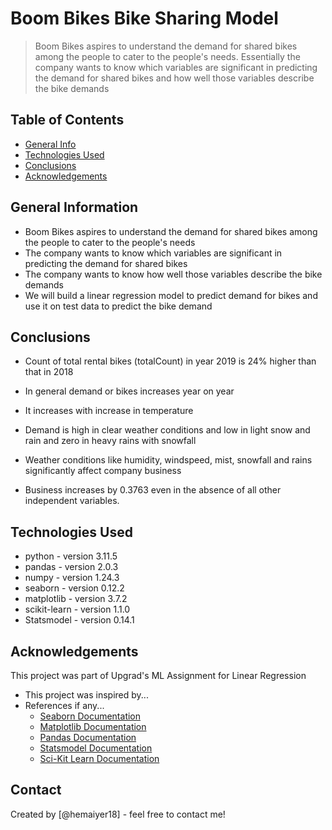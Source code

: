 # Boom Bikes Bike Sharing Model
> Boom Bikes aspires to understand the demand for shared bikes among the people to cater to the people's needs. Essentially the company wants to know which variables are significant in predicting the demand for shared bikes and how well those variables describe the bike demands


## Table of Contents
* [General Info](#general-information)
* [Technologies Used](#technologies-used)
* [Conclusions](#conclusions)
* [Acknowledgements](#acknowledgements)

<!-- You can include any other section that is pertinent to your problem -->

## General Information
- Boom Bikes aspires to understand the demand for shared bikes among the people to cater to the people's needs
- The company wants to know which variables are significant in predicting the demand for shared bikes
- The company wants to know how well those variables describe the bike demands
- We will build a linear regression model to predict demand for bikes and use it on test data to predict the bike demand

<!-- You don't have to answer all the questions - just the ones relevant to your project. -->

## Conclusions
- Count of total rental bikes (totalCount) in year 2019 is 24% higher than that in 2018

- In general demand or bikes increases year on year

- It increases with increase in temperature

- Demand is high in clear weather conditions and low in light snow and rain and zero in heavy rains with snowfall

- Weather conditions like humidity, windspeed, mist, snowfall and rains significantly affect company business

- Business increases by 0.3763 even in the absence of all other independent variables.

<!-- You don't have to answer all the questions - just the ones relevant to your project. -->


## Technologies Used
- python     - version 3.11.5
- pandas     - version 2.0.3
- numpy      - version 1.24.3
- seaborn    - version 0.12.2
- matplotlib - version 3.7.2
- scikit-learn - version 1.1.0
- Statsmodel - version 0.14.1


<!-- As the libraries versions keep on changing, it is recommended to mention the version of library used in this project -->

## Acknowledgements
This project was part of Upgrad's ML Assignment for Linear Regression
- This project was inspired by...
- References if any...
  - [Seaborn Documentation](https://seaborn.pydata.org/api.html)
  - [Matplotlib Documentation](https://matplotlib.org/stable/api/index.html)
  - [Pandas Documentation](https://pandas.pydata.org/pandas-docs/stable/reference/index.html)
  - [Statsmodel Documentation](https://www.statsmodels.org/stable/user-guide.html)
  - [Sci-Kit Learn Documentation](https://scikit-learn.org/stable/user_guide.html)


## Contact
Created by [@hemaiyer18] - feel free to contact me!